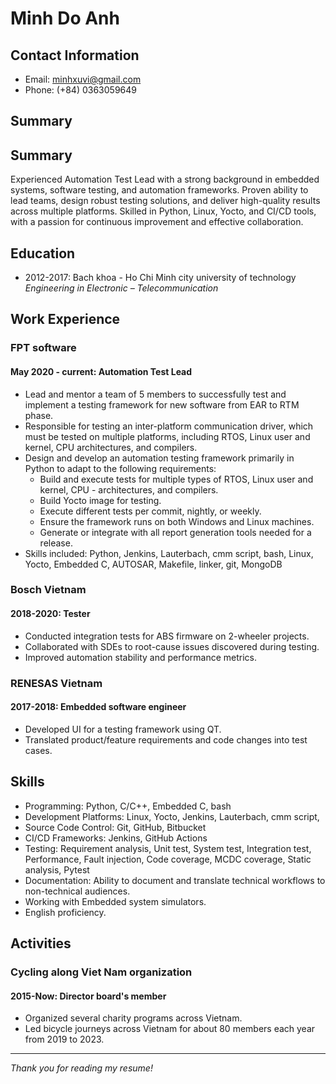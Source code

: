 # Minh Do Anh

## Contact Information

-   Email: minhxuvi@gmail.com
-   Phone: (+84) 0363059649

## Summary

## Summary

Experienced Automation Test Lead with a strong background in embedded systems, software testing, and automation frameworks. Proven ability to lead teams, design robust testing solutions, and deliver high-quality results across multiple platforms. Skilled in Python, Linux, Yocto, and CI/CD tools, with a passion for continuous improvement and effective collaboration.

## Education

-   2012-2017: Bach khoa - Ho Chi Minh city university of technology  
     _Engineering in Electronic – Telecommunication_

## Work Experience

### FPT software

#### May 2020 - current: Automation Test Lead

-   Lead and mentor a team of 5 members to successfully test and implement a testing framework for new software from EAR to RTM phase.
-   Responsible for testing an inter-platform communication driver, which must be tested on multiple platforms, including RTOS, Linux user and kernel, CPU architectures, and compilers.
-   Design and develop an automation testing framework primarily in Python to adapt to the following requirements:
    -   Build and execute tests for multiple types of RTOS, Linux user and kernel, CPU - architectures, and compilers.
    -   Build Yocto image for testing.
    -   Execute different tests per commit, nightly, or weekly.
    -   Ensure the framework runs on both Windows and Linux machines.
    -   Generate or integrate with all report generation tools needed for a release.
-   Skills included: Python, Jenkins, Lauterbach, cmm script, bash, Linux, Yocto, Embedded C, AUTOSAR, Makefile, linker, git, MongoDB

### Bosch Vietnam

#### 2018-2020: Tester

-   Conducted integration tests for ABS firmware on 2-wheeler projects.
-   Collaborated with SDEs to root-cause issues discovered during testing.
-   Improved automation stability and performance metrics.

### RENESAS Vietnam

#### 2017-2018: Embedded software engineer

-   Developed UI for a testing framework using QT.
-   Translated product/feature requirements and code changes into test cases.

## Skills

-   Programming: Python, C/C++, Embedded C, bash
-   Development Platforms: Linux, Yocto, Jenkins, Lauterbach, cmm script,
-   Source Code Control: Git, GitHub, Bitbucket
-   CI/CD Frameworks: Jenkins, GitHub Actions
-   Testing: Requirement analysis, Unit test, System test, Integration test, Performance, Fault injection, Code coverage, MCDC coverage, Static analysis, Pytest
-   Documentation: Ability to document and translate technical workflows to non-technical audiences.
-   Working with Embedded system simulators.
-   English proficiency.

## Activities

### Cycling along Viet Nam organization

#### 2015-Now: Director board's member

-   Organized several charity programs across Vietnam.
-   Led bicycle journeys across Vietnam for about 80 members each year from 2019 to 2023.

---

_Thank you for reading my resume!_
